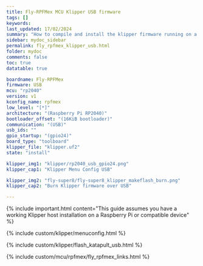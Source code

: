 ```yaml
---
title: Fly-RPFMex MCU Klipper USB firmware
tags: []
keywords: 
last_updated: 17/02/2024
summary: "How to compile and install the klipper firmware running on a Fly-RPFMex in USB mode"
sidebar: mydoc_sidebar
permalink: fly_rpfmex_klipper_usb.html
folder: mydoc
comments: false
toc: true
datatable: true

boardname: Fly-RPFMex
firmware: USB
mcu: "rp2040"
version: v1
kconfig_name: rpfmex
low_level: "[*]"
architecture: "(Raspberry Pi RP2040)"
bootloader_offset: "(16KiB bootloader)"
communication: "(USB)"
usb_ids: ""
gpio_startup: "(gpio24)"
board_type: "toolboard"
klipper_file: "klipper.uf2"
state: "install"

klipper_img1: "klipper/rp2040_usb_gpio24.png"
klipper_cap1: "Klipper Menu Config USB"

klipper_img2: "fly-super8/fly-super8_klipper_makeflash_burn.png"
klipper_cap2: "Burn Klipper firmware over USB"

---
```

{% include important.html content="This guide assumes you have a working Klipper host installation on a Raspberry Pi or compatible device" %}

{% include custom/klipper/menuconfig.html %}

{% include custom/klipper/flash_katapult_usb.html %}

{% include custom/mcu/rpfmex/fly_rpfmex_links.html %}
